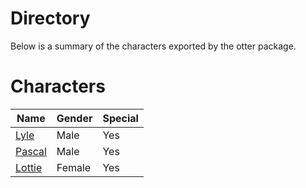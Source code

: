 # Directory
Below is a summary of the characters exported by the otter package.
# Characters
|Name|Gender|Special|
|---|---|---|
|[Lyle](./character/otter/lyle.go)|Male|Yes|
|[Pascal](./character/otter/pascal.go)|Male|Yes|
|[Lottie](./character/otter/lottie.go)|Female|Yes|
